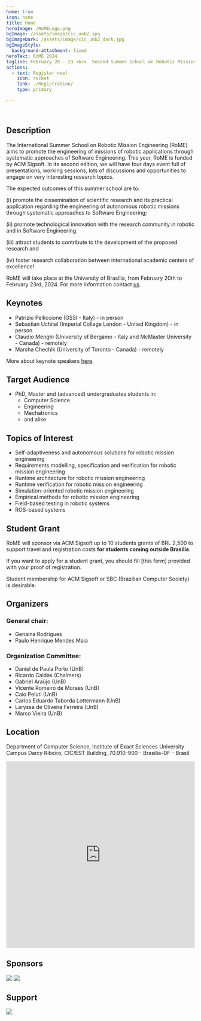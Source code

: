 ```yaml
---
home: true
icon: home
title: Home
heroImage: /RoMELogo.png
bgImage: /assets/image/cic_unb2.jpg
bgImageDark: /assets/image/cic_unb2_dark.jpg
bgImageStyle:
  background-attachment: fixed
heroText: RoME 2024
tagline: February 20 - 23 <br>  Second Summer School on Robotic Mission Engineering.
actions:
  - text: Register now!
    icon: rocket
    link: ./Registration/
    type: primary

---
```


<br>

## <i class="fas fa-scroll" style="color:var(--theme-color)"></i> Description

The International Summer School on Robotic Mission Engineering (RoME) aims to promote the engineering of missions of robotic applications through systematic approaches of Software Engineering. This year, RoME is funded by ACM Sigsoft. In its second edition, we will have four days event full of presentations, working sessions, lots of discussions and opportunities to engage on very interesting research topics.  
 
The expected outcomes of this summer school are to:

(i) promote the dissemination of scientific research and its practical application regarding the engineering of autonomous robotic missions through systematic approaches to Software Engineering;

(ii) promote technological innovation with the research community in robotic and in Software Engineering.

(iii) attract students to contribute to the development of the proposed research and

(iv) foster research collaboration between international academic centers of excellence!

RoME will take place at the University of Brasília, from February 20th to February 23rd, 2024. For more information contact [us](mailto:romesummerschool@gmail.com).

## <i class="fas fa-microphone-alt" style="color:var(--theme-color)"></i> Keynotes

- Patrizio Pelliccione (GSSI - Italy) - in person
- Sebastian Uchitel (Imperial College London - United Kingdom) - in person
- Claudio Menghi (University of Bergamo - Italy and McMaster University - Canada) - remotely
- Marsha Chechik (University of Toronto - Canada) - remotely

More about keynote speakers [here](/RoME/Keynotes).

## <i class="fas fa-bullseye" style="color:var(--theme-color)"></i> Target Audience

- PhD, Master and (advanced) undergraduates students in:
  - Computer Science
  - Engineering
  - Mechatronics
  - and alike

## <i class="fas fa-crosshairs" style="color:var(--theme-color)"></i> Topics of Interest

- Self-adaptiveness and autonomous solutions for robotic mission engineering
- Requirements modelling, specification and verification for robotic mission engineering
- Runtime architecture for robotic mission engineering
- Runtime verification for robotic mission engineering
- Simulation-oriented robotic mission engineering
- Empirical methods for robotic mission engineering
- Field-based testing in robotic systems
- ROS-based systems

## <i class="fas fa-hand-holding-usd" style="color:var(--theme-color)"></i> Student Grant

RoME will sponsor via ACM Sigsoft up to 10 students grants of BRL 2,500 to support travel and registration costs **for students coming outside Brasilia**.

If you want to apply for a student grant, you should fill [this form] provided with  your proof of registration. 

Student membership for ACM Sigsoft or SBC (Brazilian Computer Society) is desirable.

## <i class="fas fa-users" style="color:var(--theme-color)"></i> Organizers

### General chair:
- Genaína Rodrigues
- Paulo Henrique Mendes Maia

### Organization Committee:
- Daniel de Paula Porto (UnB)
- Ricardo Caldas (Chalmers)
- Gabriel Araújo (UnB)
- Vicente Romeiro de Moraes (UnB)
- Caio Peluti (UnB)
- Carlos Eduardo Taborda Lottermann (UnB)
- Laryssa de Oliveira Ferreira (UnB)
- Marco Vieira (UnB)


## <i class="fa-solid fa-map-pin" style="color:var(--theme-color)"></i> Location

Department of Computer Science, Institute of Exact Sciences
University Campus Darcy Ribeiro,
CIC/EST Building,
70.910-900 - Brasília-DF - Brasil


<iframe src="https://www.google.com/maps/embed?pb=!1m14!1m8!1m3!1d565.8736731194307!2d-47.86952213827909!3d-15.758797026510612!3m2!1i1024!2i768!4f13.1!3m3!1m2!1s0x935a3bb88f71361f%3A0x3933d293e644ad55!2zUHLDqWRpbyBkZSBDacOqbmNpYSBkYSBDb21wdXRhw6fDo28gZSBFc3RhdMOtc3RpY2EgLSBDSUMvRVNU!5e0!3m2!1spt-BR!2sbr!4v1696556421755!5m2!1spt-BR!2sbr" width="100%" height="500" style="border:0;" allowfullscreen="" loading="lazy" referrerpolicy="no-referrer-when-downgrade"></iframe>



## <i class="fa-solid fa-hand-holding-dollar" style="color:var(--theme-color)"></i> Sponsors

<div class="patrocinadores">

  <img src="/assets/image/ie2.png"/>
  <img src="/assets/image/acm.png"/>

</div>

## <i class="fas fa-hands-helping" style="color:var(--theme-color)"></i> Support

<div class="patrocinadores">

  <img src="/assets/image/sbc.png"/>

</div>